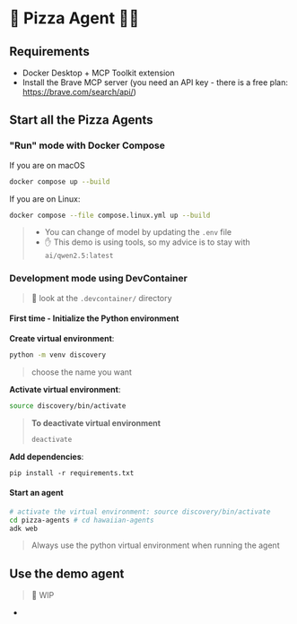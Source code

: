 # 🍕 Pizza Agent 🕵️‍♂️

## Requirements

- Docker Desktop + MCP Toolkit extension
- Install the Brave MCP server (you need an API key - there is a free plan: https://brave.com/search/api/)

## Start all the Pizza Agents

### "Run" mode with Docker Compose

If you are on macOS
```bash
docker compose up --build
```

If you are on Linux:
```bash
docker compose --file compose.linux.yml up --build
```
> - You can change of model by updating the `.env` file
> - ✋ This demo is using tools, so my advice is to stay with `ai/qwen2.5:latest`

### Development mode using DevContainer
> 👀 look at the `.devcontainer/` directory

#### First time - Initialize the Python environment

**Create virtual environment**:
```bash
python -m venv discovery
```
> choose the name you want

**Activate virtual environment**:
```bash
source discovery/bin/activate
```

> **To deactivate virtual environment**
>  ```bash
>  deactivate
>  ```

**Add dependencies**:

```
pip install -r requirements.txt
```

#### Start an agent

```bash
# activate the virtual environment: source discovery/bin/activate
cd pizza-agents # cd hawaiian-agents
adk web
```
> Always use the python virtual environment when running the agent


## Use the demo agent
> 🚧 WIP
- 

